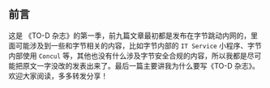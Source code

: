 

## 前言

这是 《TO-D 杂志》的第一季，前九篇文章最初都是发布在字节跳动内网的，里面可能涉及到一些和字节相关的内容，比如字节内部的 `IT Service` 小程序、字节内部使用 `Concul` 等，其他也没有什么涉及字节安全合规的内容，所以我都是尽可能把原文一字没改的发表出来了。最后一篇主要讲我为什么要写《TO-D 杂志》。欢迎大家阅读，多多转发分享！
